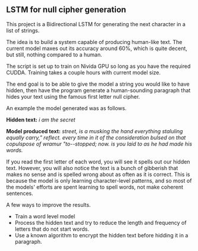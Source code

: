 <h2>LSTM for null cipher generation</h2>
This project is a Bidirectional LSTM for generating the next character in a list of strings. 

The idea is to build a system capable of producing human-like text.
The current model maxes out its accuracy around 60%, which is quite decent, but still, nothing compared to a human.

The script is set up to train on Nivida GPU so long as you have the required CUDDA. Training takes a couple hours with current model size. 

The end goal is to be able to give the model a string you would like to have hidden, then have the program generate a human-sounding paragraph that 
hides your text using the famous first letter null cipher.

An example the model generated was as follows.

<b>Hidden text:</b>  <i>i am the secret</i>

<b>Model produced text:</b>  <i>street,  is  a  musking  the  hand  everything  staluling  equally  carry,"  reflect.  every  time in it of the 
consideration bulsed on that copulspose of wramur "to--stopped; now. is you laid to as he had made his words.</i>

If you read the first letter of each word, you will see it spells out our hidden text. However, you will also notice the text is a bunch of gibberish that makes
no sense and is spelled wrong about as often as it is correct.
This is because the model is only learning character-level patterns, and so most of the models' efforts are spent learning to spell words, not make coherent sentences.

A few ways to improve the results.

- Train a word level model
- Process the hidden text and try to reduce the length and frequency of letters that do not start words. 
- Use a known algorithm to encrypt the hidden text before hidding it in a paragraph.
